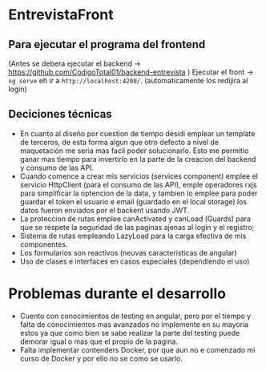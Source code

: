 # EntrevistaFront

## Para ejecutar el programa del frontend
(Antes se debera ejecutar el backend → https://github.com/CodigoTotal01/backend-entrevista )
Ejecutar el front → `ng serve` eh ir a  `http://localhost:4200/`. (automaticamente los redijira al login)

## Deciciones técnicas
* En cuanto al diseño por cuestion de tiempo desidi emplear un template de terceros, de esta forma algun que otro defecto a nivel de maquetación me seria mas facil poder solucionarlo. Esto me permitio ganar mas tiempo para invertirlo en la parte de la creacion del backend y consumo de las API.
* Cuando comence a crear mis servicios (services component) emplee el servicio HttpClient (para el consumo de las API), emple operadores rxjs para simplificar la optencion de la data, y tambien lo emplee para poder guardar el token el usuario e email (guardado en el local storage) los datos fueron enviados por el backent usando JWT. 
* La proteccion de rutas emplee canActivated y canLoad (Guards) para que se respete la seguridad de las paginas ajenas al login y el registro;
* Sistema de rutas empleando LazyLoad para la carga efectiva de mis componentes. 
* Los formularios son reactivos (neuvas caracteristicas de angular)
* Uso de clases e interfaces en casos especiales (dependiendo el uso)

# Problemas durante el desarrollo
* Cuento con conocimientos de testing en angular, pero por el tiempo y falta de conocimientos mas avanzados no implemente en su mayoria estos ya que como bien se sabe realizar la parte del testing puede demorar igual o mas que el propio de la pagina.
* Falta implementar contenders Docker, por que aun no e comenzado mi curso de Docker y por ello no se como se usarlo.






